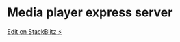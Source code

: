 # Media player express server

[Edit on StackBlitz ⚡️](https://stackblitz.com/edit/express-simple-nlzp1a)